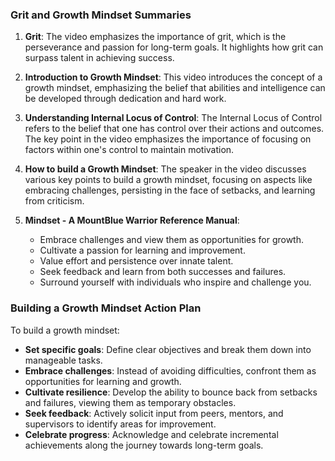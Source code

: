 ### Grit and Growth Mindset Summaries

1. **Grit**:
   The video emphasizes the importance of grit, which is the perseverance and passion for long-term goals. It highlights how grit can surpass talent in achieving success.

2. **Introduction to Growth Mindset**:
   This video introduces the concept of a growth mindset, emphasizing the belief that abilities and intelligence can be developed through dedication and hard work.

3. **Understanding Internal Locus of Control**:
   The Internal Locus of Control refers to the belief that one has control over their actions and outcomes. The key point in the video emphasizes the importance of focusing on factors within one's control to maintain motivation.

4. **How to build a Growth Mindset**:
   The speaker in the video discusses various key points to build a growth mindset, focusing on aspects like embracing challenges, persisting in the face of setbacks, and learning from criticism.

5. **Mindset - A MountBlue Warrior Reference Manual**:
   - Embrace challenges and view them as opportunities for growth.
   - Cultivate a passion for learning and improvement.
   - Value effort and persistence over innate talent.
   - Seek feedback and learn from both successes and failures.
   - Surround yourself with individuals who inspire and challenge you.

### Building a Growth Mindset Action Plan

To build a growth mindset:
- **Set specific goals**: Define clear objectives and break them down into manageable tasks.
- **Embrace challenges**: Instead of avoiding difficulties, confront them as opportunities for learning and growth.
- **Cultivate resilience**: Develop the ability to bounce back from setbacks and failures, viewing them as temporary obstacles.
- **Seek feedback**: Actively solicit input from peers, mentors, and supervisors to identify areas for improvement.
- **Celebrate progress**: Acknowledge and celebrate incremental achievements along the journey towards long-term goals.
